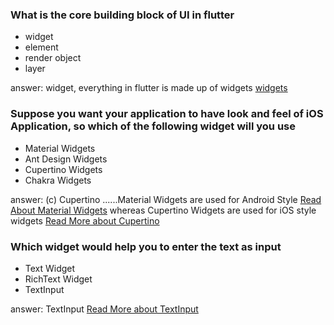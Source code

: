 
### What is the core building block of UI in flutter
- widget
- element
- render object
- layer

answer: widget, everything in flutter is made up of widgets [widgets](https://flutter.dev/docs/development/ui/widgets-intro)

<!-- [improve this question] done-->

### Suppose you want your application to have look and feel of iOS Application, so which of the following widget will you use
- Material Widgets
- Ant Design Widgets
- Cupertino Widgets
- Chakra Widgets

answer: (c) Cupertino ......Material Widgets are used for Android Style [Read About Material Widgets](https://docs.flutter.dev/development/ui/widgets/material) whereas Cupertino Widgets are used for iOS style widgets [Read More about Cupertino](https://docs.flutter.dev/development/ui/widgets/cupertino)


### Which widget would help you to enter the text as input
- Text Widget
- RichText Widget
- TextInput

answer: TextInput [Read More about TextInput](https://api.flutter.dev/flutter/widgets/TextInput-class.html)


<!-- ### Each Widget is a class and when created they have different constructors, How do we customize a widget in flutter
- By parameters
- By  properties

answer: By parameters [Read More about Widget](https://api.flutter.dev/flutter/widgets/Widget-class.html) -->


